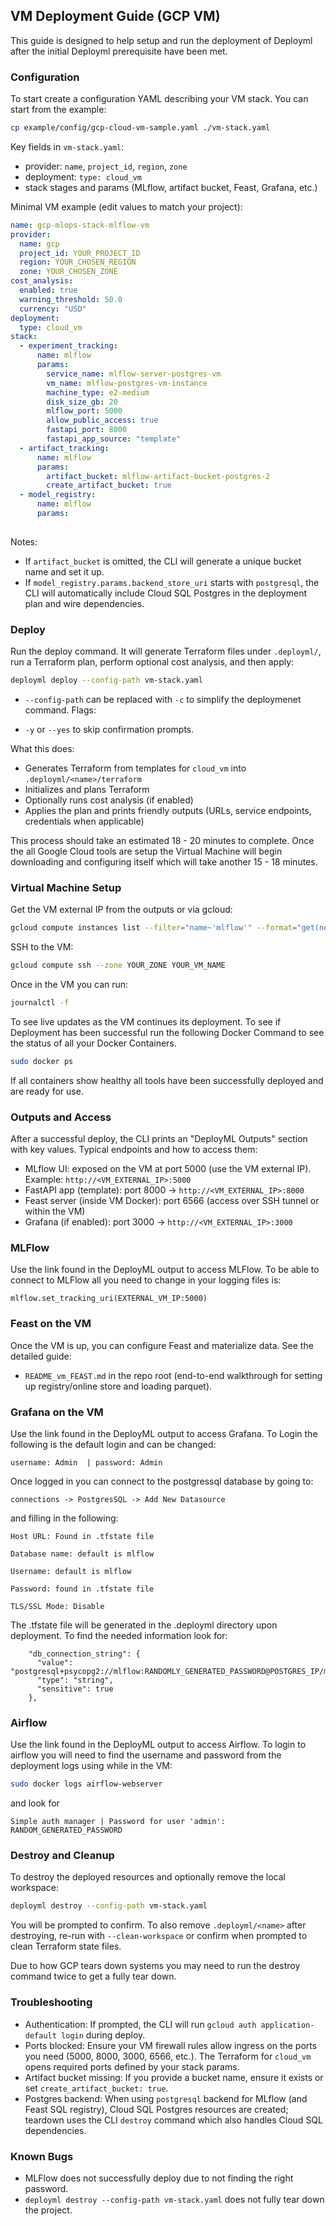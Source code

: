 ## VM Deployment Guide (GCP VM)

This guide is designed to help setup and run the deployment of Deployml after the initial Deployml prerequisite have been met. 

### Configuration

To start create a configuration YAML describing your VM stack. You can start from the example:

```bash
cp example/config/gcp-cloud-vm-sample.yaml ./vm-stack.yaml
```

Key fields in `vm-stack.yaml`:

- provider: `name`, `project_id`, `region`, `zone`
- deployment: `type: cloud_vm`
- stack stages and params (MLflow, artifact bucket, Feast, Grafana, etc.)

Minimal VM example (edit values to match your project):

```yaml
name: gcp-mlops-stack-mlflow-vm
provider:
  name: gcp
  project_id: YOUR_PROJECT_ID
  region: YOUR_CHOSEN_REGION
  zone: YOUR_CHOSEN_ZONE
cost_analysis:
  enabled: true
  warning_threshold: 50.0
  currency: "USD"
deployment:
  type: cloud_vm
stack:
  - experiment_tracking:
      name: mlflow
      params:
        service_name: mlflow-server-postgres-vm
        vm_name: mlflow-postgres-vm-instance
        machine_type: e2-medium
        disk_size_gb: 20
        mlflow_port: 5000
        allow_public_access: true
        fastapi_port: 8000
        fastapi_app_source: "template"
  - artifact_tracking:
      name: mlflow
      params:
        artifact_bucket: mlflow-artifact-bucket-postgres-2
        create_artifact_bucket: true
  - model_registry:
      name: mlflow
      params:
  
```

Notes:

- If `artifact_bucket` is omitted, the CLI will generate a unique bucket name and set it up.
- If `model_registry.params.backend_store_uri` starts with `postgresql`, the CLI will automatically include Cloud SQL Postgres in the deployment plan and wire dependencies.

### Deploy

Run the deploy command. It will generate Terraform files under `.deployml/`, run a Terraform plan, perform optional cost analysis, and then apply:

```bash
deployml deploy --config-path vm-stack.yaml
```
- `--config-path` can be replaced with `-c` to simplify the deploymenet command.
Flags:

- `-y` or `--yes` to skip confirmation prompts.

What this does:

- Generates Terraform from templates for `cloud_vm` into `.deployml/<name>/terraform`
- Initializes and plans Terraform
- Optionally runs cost analysis (if enabled)
- Applies the plan and prints friendly outputs (URLs, service endpoints, credentials when applicable)

This process should take an estimated 18 - 20 minutes to complete. 
Once the all Google Cloud tools are setup the Virtual Machine will begin downloading and configuring itself which will take another 15 - 18 minutes.

### Virtual Machine Setup 
Get the VM external IP from the outputs or via gcloud:

```bash
gcloud compute instances list --filter="name~'mlflow'" --format="get(networkInterfaces[0].accessConfigs[0].natIP)"
```

SSH to the VM:

```bash
gcloud compute ssh --zone YOUR_ZONE YOUR_VM_NAME
```

Once in the VM you can run:

```bash
journalctl -f
```
To see live updates as the VM continues its deployment. 
To see if Deployment has been successful run the following Docker Command to see the status of all your Docker Containers.

```bash
sudo docker ps
```
If all containers show healthy all tools have been successfully deployed and are ready for use. 

### Outputs and Access

After a successful deploy, the CLI prints an "DeployML Outputs" section with key values. Typical endpoints and how to access them:

- MLflow UI: exposed on the VM at port 5000 (use the VM external IP). Example: `http://<VM_EXTERNAL_IP>:5000`
- FastAPI app (template): port 8000 → `http://<VM_EXTERNAL_IP>:8000`
- Feast server (inside VM Docker): port 6566 (access over SSH tunnel or within the VM)
- Grafana (if enabled): port 3000 → `http://<VM_EXTERNAL_IP>:3000`


### MLFlow

Use the link found in the DeployML output to access MLFlow. 
To be able to connect to MLFlow all you need to change in your logging files is:
```
mlflow.set_tracking_uri(EXTERNAL_VM_IP:5000)
```
### Feast on the VM

Once the VM is up, you can configure Feast and materialize data. See the detailed guide:

- `README_vm_FEAST.md` in the repo root (end-to-end walkthrough for setting up registry/online store and loading parquet).

### Grafana on the VM

Use the link found in the DeployML output to access Grafana. 
To Login the following is the default login and can be changed:
```
username: Admin  | password: Admin
```
Once logged in you can connect to the postgressql database by going to:
```
connections -> PostgresSQL -> Add New Datasource
```
and filling in the following:
```
Host URL: Found in .tfstate file

Database name: default is mlflow

Username: default is mlflow

Password: found in .tfstate file

TLS/SSL Mode: Disable
```

The .tfstate file will be generated in the .deployml directory upon deployment. 
To find the needed information look for:
```
    "db_connection_string": {
      "value": "postgresql+psycopg2://mlflow:RANDOMLY_GENERATED_PASSWORD@POSTGRES_IP/mlflow",
      "type": "string",
      "sensitive": true
    },
```

### Airflow

Use the link found in the DeployML output to access Airflow. 
To login to airflow you will need to find the username and password from the deployment logs using while in the VM:
```bash
sudo docker logs airflow-webserver
```
and look for 
```
Simple auth manager | Password for user 'admin': RANDOM_GENERATED_PASSWORD
```


### Destroy and Cleanup

To destroy the deployed resources and optionally remove the local workspace:

```bash
deployml destroy --config-path vm-stack.yaml
```

You will be prompted to confirm. To also remove `.deployml/<name>` after destroying, re-run with `--clean-workspace` or confirm when prompted to clean Terraform state files.

Due to how GCP tears down systems you may need to run the destroy command twice to get a fully tear down. 

### Troubleshooting

- Authentication: If prompted, the CLI will run `gcloud auth application-default login` during deploy.
- Ports blocked: Ensure your VM firewall rules allow ingress on the ports you need (5000, 8000, 3000, 6566, etc.). The Terraform for `cloud_vm` opens required ports defined by your stack params.
- Artifact bucket missing: If you provide a bucket name, ensure it exists or set `create_artifact_bucket: true`.
- Postgres backend: When using `postgresql` backend for MLflow (and Feast SQL registry), Cloud SQL Postgres resources are created; teardown uses the CLI `destroy` command which also handles Cloud SQL dependencies.

### Known Bugs
- MLFlow does not successfully deploy due to not finding the right password. 
- `deployml destroy --config-path vm-stack.yaml` does not fully tear down the project.
